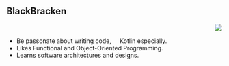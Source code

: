 ## BlackBracken

<img align="right" src="https://github-readme-stats.vercel.app/api/top-langs/?username=blackbracken&layout=compact&hide=python,shell"/>

<br />

- Be passonate about writing code, <img height="12" width="12" src="https://unpkg.com/simple-icons@v3/icons/kotlin.svg" /> Kotlin especially.
- Likes Functional and Object-Oriented Programming.
- Learns software architectures and designs. 
